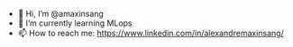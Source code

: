 - 👋 Hi, I’m @amaxinsang
- 🌱 I’m currently learning MLops
- 📫 How to reach me: https://www.linkedin.com/in/alexandremaxinsang/

<!---
amaxinsang/amaxinsang is a ✨ special ✨ repository because its `README.md` (this file) appears on your GitHub profile.
You can click the Preview link to take a look at your changes.
--->
